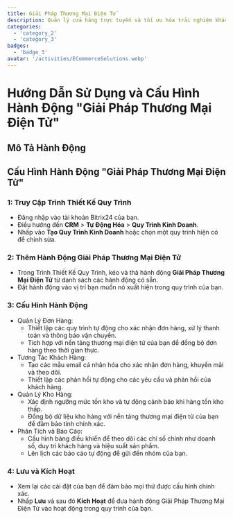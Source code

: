 ```yaml
---
title: Giải Pháp Thương Mại Điện Tử
description: Quản lý cửa hàng trực tuyến và tối ưu hóa trải nghiệm khách hàng.
categories: 
  - 'category_2'
  - 'category_3'
badges: 
  - 'badge_3'
avatar: '/activities/ECommerceSolutions.webp'
---
```

# Hướng Dẫn Sử Dụng và Cấu Hình Hành Động "Giải Pháp Thương Mại Điện Tử"

## Mô Tả Hành Động

## **Cấu Hình Hành Động "Giải Pháp Thương Mại Điện Tử"**

### 1: Truy Cập Trình Thiết Kế Quy Trình
- Đăng nhập vào tài khoản Bitrix24 của bạn.
- Điều hướng đến **CRM** > **Tự Động Hóa** > **Quy Trình Kinh Doanh**.
- Nhấp vào **Tạo Quy Trình Kinh Doanh** hoặc chọn một quy trình hiện có để chỉnh sửa.

### 2: Thêm Hành Động Giải Pháp Thương Mại Điện Tử
- Trong Trình Thiết Kế Quy Trình, kéo và thả hành động **Giải Pháp Thương Mại Điện Tử** từ danh sách các hành động có sẵn.
- Đặt hành động vào vị trí bạn muốn nó xuất hiện trong quy trình của bạn.

### 3: Cấu Hình Hành Động
- Quản Lý Đơn Hàng:
  - Thiết lập các quy trình tự động cho xác nhận đơn hàng, xử lý thanh toán và thông báo vận chuyển.
  - Tích hợp với nền tảng thương mại điện tử của bạn để đồng bộ đơn hàng theo thời gian thực.
- Tương Tác Khách Hàng:
  - Tạo các mẫu email cá nhân hóa cho xác nhận đơn hàng, khuyến mãi và theo dõi.
  - Thiết lập các phản hồi tự động cho các yêu cầu và phản hồi của khách hàng.
- Quản Lý Kho Hàng:
  - Xác định ngưỡng mức tồn kho và tự động cảnh báo khi hàng tồn kho thấp.
  - Đồng bộ dữ liệu kho hàng với nền tảng thương mại điện tử của bạn để đảm bảo tính chính xác.
- Phân Tích và Báo Cáo:
  - Cấu hình bảng điều khiển để theo dõi các chỉ số chính như doanh số, duy trì khách hàng và hiệu suất sản phẩm.
  - Lên lịch các báo cáo tự động để gửi đến nhóm của bạn.

### 4: Lưu và Kích Hoạt
- Xem lại các cài đặt của bạn để đảm bảo mọi thứ được cấu hình chính xác.
- Nhấp **Lưu** và sau đó **Kích Hoạt** để đưa hành động Giải Pháp Thương Mại Điện Tử vào hoạt động trong quy trình của bạn.